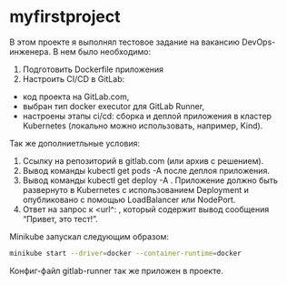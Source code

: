 # myfirstproject

В этом проекте я выполнял тестовое задание на вакансию DevOps-инженера.
В нем было необходимо:
 1. Подготовить Dockerfile приложения
 2. Настроить CI/CD в GitLab:
   - код проекта на GitLab.com,
   - выбран тип docker executor для GitLab Runner,
   - настроены этапы ci/cd: сборка и деплой приложения в кластер Kubernetes (локально можно
     использовать, например, Kind).

Так же дополниетльные условия:
1. Ссылку на репозиторий в gitlab.com (или архив с решением).
2. Вывод команды kubectl get pods -A после деплоя приложения.
3. Вывод команды kubectl get deploy -A . Приложение должно быть развернуто в Kubernetes с
использованием Deployment и опубликовано с помощью LoadBalancer или NodePort.
4. Ответ на запрос к <url^:<port> , который содержит вывод сообщения “Привет, это тест!”.

Minikube запускал следующим образом:
```bash
minikube start --driver=docker --container-runtime=docker
```

Конфиг-файл gitlab-runner так же приложен в проекте.